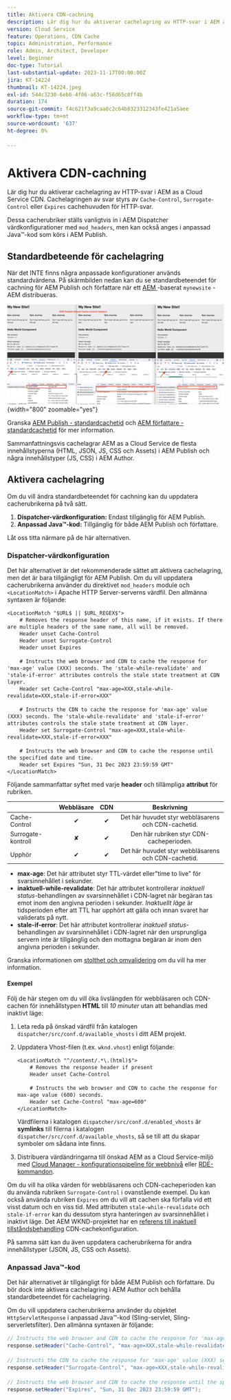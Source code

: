 ```yaml
---
title: Aktivera CDN-cachning
description: Lär dig hur du aktiverar cachelagring av HTTP-svar i AEM as a Cloud Service CDN.
version: Cloud Service
feature: Operations, CDN Cache
topic: Administration, Performance
role: Admin, Architect, Developer
level: Beginner
doc-type: Tutorial
last-substantial-update: 2023-11-17T00:00:00Z
jira: KT-14224
thumbnail: KT-14224.jpeg
exl-id: 544c3230-6eb6-4f06-a63c-f56d65c0ff4b
duration: 174
source-git-commit: f4c621f3a9caa8c2c64b8323312343fe421a5aee
workflow-type: tm+mt
source-wordcount: '637'
ht-degree: 0%

---
```


# Aktivera CDN-cachning

Lär dig hur du aktiverar cachelagring av HTTP-svar i AEM as a Cloud Service CDN. Cachelagringen av svar styrs av `Cache-Control`, `Surrogate-Control` eller `Expires` cachehuvuden för HTTP-svar.

Dessa cacherubriker ställs vanligtvis in i AEM Dispatcher värdkonfigurationer med `mod_headers`, men kan också anges i anpassad Java™-kod som körs i AEM Publish.

## Standardbeteende för cachelagring

När det INTE finns några anpassade konfigurationer används standardvärdena. På skärmbilden nedan kan du se standardbeteendet för cachning för AEM Publish och författare när ett [AEM ](https://github.com/adobe/aem-project-archetype) -baserat `mynewsite` -AEM distribueras.

![Standardbeteende för cachelagring](../assets/how-to/aem-publish-default-cache-headers.png){width="800" zoomable="yes"}

Granska [AEM Publish - standardcachetid](https://experienceleague.adobe.com/docs/experience-manager-learn/cloud-service/caching/publish.html#cdn-cache-life) och [AEM författare - standardcachetid](https://experienceleague.adobe.com/docs/experience-manager-learn/cloud-service/caching/author.html?#default-cache-life) för mer information.

Sammanfattningsvis cachelagrar AEM as a Cloud Service de flesta innehållstyperna (HTML, JSON, JS, CSS och Assets) i AEM Publish och några innehållstyper (JS, CSS) i AEM Author.

## Aktivera cachelagring

Om du vill ändra standardbeteendet för cachning kan du uppdatera cacherubrikerna på två sätt.

1. **Dispatcher-värdkonfiguration:** Endast tillgänglig för AEM Publish.
1. **Anpassad Java™-kod:** Tillgänglig för både AEM Publish och författare.

Låt oss titta närmare på de här alternativen.

### Dispatcher-värdkonfiguration

Det här alternativet är det rekommenderade sättet att aktivera cachelagring, men det är bara tillgängligt för AEM Publish. Om du vill uppdatera cacherubrikerna använder du direktivet `mod_headers` module och `<LocationMatch>` i Apache HTTP Server-serverns värdfil. Den allmänna syntaxen är följande:

```
<LocationMatch "$URL$ || $URL_REGEX$">
    # Removes the response header of this name, if it exists. If there are multiple headers of the same name, all will be removed.
    Header unset Cache-Control
    Header unset Surrogate-Control
    Header unset Expires

    # Instructs the web browser and CDN to cache the response for 'max-age' value (XXX) seconds. The 'stale-while-revalidate' and 'stale-if-error' attributes controls the stale state treatment at CDN layer.
    Header set Cache-Control "max-age=XXX,stale-while-revalidate=XXX,stale-if-error=XXX"
    
    # Instructs the CDN to cache the response for 'max-age' value (XXX) seconds. The 'stale-while-revalidate' and 'stale-if-error' attributes controls the stale state treatment at CDN layer.
    Header set Surrogate-Control "max-age=XXX,stale-while-revalidate=XXX,stale-if-error=XXX"
    
    # Instructs the web browser and CDN to cache the response until the specified date and time.
    Header set Expires "Sun, 31 Dec 2023 23:59:59 GMT"
</LocationMatch>
```

Följande sammanfattar syftet med varje **header** och tillämpliga **attribut** för rubriken.

|                     | Webbläsare | CDN | Beskrivning |
|---------------------|:-----------:|:---------:|:-----------:|
| Cache-Control | ✔ | ✔ | Det här huvudet styr webbläsarens och CDN-cachetid. |
| Surrogate-kontroll | ✘ | ✔ | Den här rubriken styr CDN-cacheperioden. |
| Upphör | ✔ | ✔ | Det här huvudet styr webbläsarens och CDN-cachetid. |


- **max-age**: Det här attributet styr TTL-värdet eller&quot;time to live&quot; för svarsinnehållet i sekunder.
- **inaktuell-while-revalidate**: Det här attributet kontrollerar _inaktuell status_-behandlingen av svarsinnehållet i CDN-lagret när begäran tas emot inom den angivna perioden i sekunder. _Inaktuellt läge_ är tidsperioden efter att TTL har upphört att gälla och innan svaret har validerats på nytt.
- **stale-if-error**: Det här attributet kontrollerar _inaktuell status_-behandlingen av svarsinnehållet i CDN-lagret när den ursprungliga servern inte är tillgänglig och den mottagna begäran är inom den angivna perioden i sekunder.

Granska informationen om [stolthet och omvalidering](https://developer.fastly.com/learning/concepts/edge-state/cache/stale/) om du vill ha mer information.

#### Exempel

Följ de här stegen om du vill öka livslängden för webbläsaren och CDN-cachen för innehållstypen **HTML** till _10 minuter_ utan att behandlas med inaktivt läge:

1. Leta reda på önskad värdfil från katalogen `dispatcher/src/conf.d/available_vhosts` i ditt AEM projekt.
1. Uppdatera Vhost-filen (t.ex. `wknd.vhost`) enligt följande:

   ```
   <LocationMatch "^/content/.*\.(html)$">
       # Removes the response header if present
       Header unset Cache-Control
   
       # Instructs the web browser and CDN to cache the response for max-age value (600) seconds.
       Header set Cache-Control "max-age=600"
   </LocationMatch>
   ```

   Värdfilerna i katalogen `dispatcher/src/conf.d/enabled_vhosts` är **symlinks** till filerna i katalogen `dispatcher/src/conf.d/available_vhosts`, så se till att du skapar symboler om sådana inte finns.
1. Distribuera värdändringarna till önskad AEM as a Cloud Service-miljö med [Cloud Manager - konfigurationspipeline för webbnivå](https://experienceleague.adobe.com/docs/experience-manager-cloud-service/content/implementing/using-cloud-manager/cicd-pipelines/introduction-ci-cd-pipelines.html?#web-tier-config-pipelines) eller [RDE-kommandon](https://experienceleague.adobe.com/docs/experience-manager-learn/cloud-service/developing/rde/how-to-use.html?lang=en#deploy-apache-or-dispatcher-configuration).

Om du vill ha olika värden för webbläsarens och CDN-cacheperioden kan du använda rubriken `Surrogate-Control` i ovanstående exempel. Du kan också använda rubriken `Expires` om du vill att cachen ska förfalla vid ett visst datum och en viss tid. Med attributen `stale-while-revalidate` och `stale-if-error` kan du dessutom styra hanteringen av svarsinnehållet i inaktivt läge. Det AEM WKND-projektet har en [referens till inaktuell tillståndsbehandling](https://github.com/adobe/aem-guides-wknd/blob/main/dispatcher/src/conf.d/available_vhosts/wknd.vhost#L150-L155) CDN-cachekonfiguration.

På samma sätt kan du även uppdatera cacherubrikerna för andra innehållstyper (JSON, JS, CSS och Assets).

### Anpassad Java™-kod

Det här alternativet är tillgängligt för både AEM Publish och författare. Du bör dock inte aktivera cachelagring i AEM Author och behålla standardbeteendet för cachelagring.

Om du vill uppdatera cacherubrikerna använder du objektet `HttpServletResponse` i anpassad Java™-kod (Sling-servlet, Sling-serverletsfilter). Den allmänna syntaxen är följande:

```java
// Instructs the web browser and CDN to cache the response for 'max-age' value (XXX) seconds. The 'stale-while-revalidate' and 'stale-if-error' attributes controls the stale state treatment at CDN layer.
response.setHeader("Cache-Control", "max-age=XXX,stale-while-revalidate=XXX,stale-if-error=XXX");

// Instructs the CDN to cache the response for 'max-age' value (XXX) seconds. The 'stale-while-revalidate' and 'stale-if-error' attributes controls the stale state treatment at CDN layer.
response.setHeader("Surrogate-Control", "max-age=XXX,stale-while-revalidate=XXX,stale-if-error=XXX");

// Instructs the web browser and CDN to cache the response until the specified date and time.
response.setHeader("Expires", "Sun, 31 Dec 2023 23:59:59 GMT");
```
